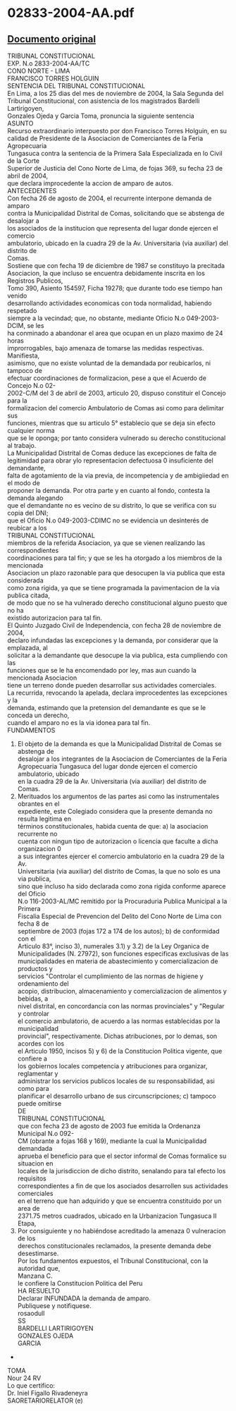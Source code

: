 
02833-2004-AA.pdf
=================
  
[Documento original](https://tc.gob.pe/jurisprudencia/2005/02833-2004-AA.pdf)  
---  
TRIBUNAL CONSTITUCIONAL  
EXP. N.o 2833-2004-AA/TC  
CONO NORTE - LIMA  
FRANCISCO TORRES HOLGUIN  
SENTENCIA DEL TRIBUNAL CONSTITUCIONAL  
En Lima, a los 25 dias del mes de noviembre de 2004, la Sala Segunda del  
Tribunal Constitucional, con asistencia de los magistrados Bardelli Lartirigoyen,  
Gonzales Ojeda y Garcia Toma, pronuncia la siguiente sentencia  
ASUNTO  
Recurso extraordinario interpuesto por don Francisco Torres Holguin, en su  
calidad de Presidente de la Asociacion de Comerciantes de la Feria Agropecuaria  
Tungasuca contra la sentencia de la Primera Sala Especializada en lo Civil de la Corte  
Superior de Justicia del Cono Norte de Lima, de fojas 369, su fecha 23 de abril de 2004,  
que declara improcedente la accion de amparo de autos.  
ANTECEDENTES  
Con fecha 26 de agosto de 2004, el recurrente interpone demanda de amparo  
contra la Municipalidad Distrital de Comas, solicitando que se abstenga de desalojar a  
los asociados de la institucion que representa del lugar donde ejercen el comercio  
ambulatorio, ubicado en la cuadra 29 de la Av. Universitaria (via auxiliar) del distrito de  
Comas.  
Sostiene que con fecha 19 de diciembre de 1987 se constituyo la precitada  
Asociacion, la que incluso se encuentra debidamente inscrita en los Registros Publicos,  
Tomo 390, Asiento 154597, Ficha 19278; que durante todo ese tiempo han venido  
desarrollando actividades economicas con toda normalidad, habiendo respetado  
siempre a la vecindad; que, no obstante, mediante Oficio N.o 049-2003-DCIM, se les  
ha conminado a abandonar el area que ocupan en un plazo maximo de 24 horas  
improrrogables, bajo amenaza de tomarse las medidas respectivas. Manifiesta,  
asimismo, que no existe voluntad de la demandada por reubicarlos, ni tampoco de  
efectuar coordinaciones de formalizacion, pese a que el Acuerdo de Concejo N.o 02-  
2002-C/M del 3 de abril de 2003, articulo 20, dispuso constituir el Concejo para la  
formalizacion del comercio Ambulatorio de Comas asi como para delimitar sus  
funciones, mientras que su articulo 5° establecio que se deja sin efecto cualquier norma  
que se le oponga; por tanto considera vulnerado su derecho constitucional al trabajo.  
La Municipalidad Distrital de Comas deduce las excepciones de falta de  
legitimidad para obrar ylo representacion defectuosa 0 insuficiente del demandante,  
falta de agotamiento de la via previa, de incompetencia y de ambigiiedad en el modo de  
proponer la demanda. Por otra parte y en cuanto al fondo, contesta la demanda alegando  
que el demandante no es vecino de su distrito, lo que se verifica con su copia del DNI;  
que el Oficio N.o 049-2003-CDIMC no se evidencia un desinterés de reubicar a los  
TRIBUNAL CONSTITUCIONAL  
miembros de la referida Asociacion, ya que se vienen realizando las correspondientes  
coordinaciones para tal fin; y que se les ha otorgado a los miembros de la mencionada  
Asociacion un plazo razonable para que desocupen la via publica que esta considerada  
como zona rigida, ya que se tiene programada la pavimentacion de la via publica citada,  
de modo que no se ha vulnerado derecho constitucional alguno puesto que no ha  
existido autorizacion para tal fin.  
El Quinto Juzgado Civil de Independencia, con fecha 28 de noviembre de 2004,  
declaro infundadas las excepciones y la demanda, por considerar que la emplazada, al  
solicitar a la demandante que desocupe la via publica, esta cumpliendo con las  
funciones que se le ha encomendado por ley, mas aun cuando la mencionada Asociacion  
tiene un terreno donde pueden desarrollar sus actividades comerciales.  
La recurrida, revocando la apelada, declara improcedentes las excepciones y la  
demanda, estimando que la pretension del demandante es que se le conceda un derecho,  
cuando el amparo no es la via idonea para tal fin.  
FUNDAMENTOS  
1. El objeto de la demanda es que la Municipalidad Distrital de Comas se abstenga de  
desalojar a los integrantes de la Asociacion de Comerciantes de la Feria  
Agropecuaria Tungasuca del lugar donde ejercen el comercio ambulatorio, ubicado  
en la cuadra 29 de la Av. Universitaria (via auxiliar) del distrito de Comas.  
2. Merituados los argumentos de las partes asi como las instrumentales obrantes en el  
expediente, este Colegiado considera que la presente demanda no resulta legitima en  
términos constitucionales, habida cuenta de que: a) la asociacion recurrente no  
cuenta con ningun tipo de autorizacion o licencia que faculte a dicha organizacion 0  
a sus integrantes ejercer el comercio ambulatorio en la cuadra 29 de la Av.  
Universitaria (via auxiliar) del distrito de Comas, la que no solo es una via publica,  
sino que incluso ha sido declarada como zona rigida conforme aparece del Oficio  
N.o 116-2003-AL/MC remitido por la Procuraduria Publica Municipal a la Primera  
Fiscalia Especial de Prevencion del Delito del Cono Norte de Lima con fecha 8 de  
septiembre de 2003 (fojas 172 a 174 de los autos); b) de conformidad con el  
Articulo 83°, inciso 3), numerales 3.1) y 3.2) de la Ley Organica de  
Municipalidades (N. 27972), son funciones especificas exclusivas de las  
municipalidades en materia de abastecimiento y comercializacion de productos y  
servicios "Controlar el cumplimiento de las normas de higiene y ordenamiento del  
acopio, distribucion, almacenamiento y comercializacion de alimentos y bebidas, a  
nivel distrital, en concordancia con las normas provinciales" y "Regular y controlar  
el comercio ambulatorio, de acuerdo a las normas establecidas por la municipalidad  
provincial", respectivamente. Dichas atribuciones, por lo demas, son acordes con los  
el Articulo 1950, incisos 5) y 6) de la Constitucion Politica vigente, que confiere a  
los gobiernos locales competencia y atribuciones para organizar, reglamentar y  
administrar los servicios publicos locales de su responsabilidad, asi como para  
planificar el desarrollo urbano de sus circunscripciones; c) tampoco puede omitirse  
DE  
TRIBUNAL CONSTITUCIONAL  
que con fecha 23 de agosto de 2003 fue emitida la Ordenanza Municipal N.o 092-  
CM (obrante a fojas 168 y 169), mediante la cual la Municipalidad demandada  
aprueba el beneficio para que el sector informal de Comas formalice su situacion en  
locales de la jurisdiccion de dicho distrito, senalando para tal efecto los requisitos  
correspondientes a fin de que los asociados desarrollen sus actividades comerciales  
en el terreno que han adquirido y que se encuentra constituido por un area de  
2371.75 metros cuadrados, ubicado en la Urbanizacion Tungasuca II Etapa,  
3. Por consiguiente y no habiéndose acreditado la amenaza 0 vulneracion de los  
derechos constitucionales reclamados, la presente demanda debe desestimarse.  
Por los fundamentos expuestos, el Tribunal Constitucional, con la autoridad que,  
Manzana C.  
le confiere la Constitucion Politica del Peru  
HA RESUELTO  
Declarar INFUNDADA la demanda de amparo.  
Publiquese y notifiquese.  
rosaodull  
SS  
BARDELLI LARTIRIGOYEN  
GONZALES OJEDA  
GARCIA  
-  
TOMA  
Nour 24 RV  
Lo que certifico:  
Dr. Iniel Figallo Rivadeneyra  
SAORETARIORELATOR (e)